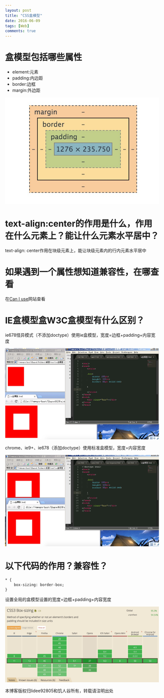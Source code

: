 ```yaml
---
layout: post
title: "CSS盒模型"
date: 2016-06-09
tags: [Web]
comments: true
---
```


# 盒模型包括哪些属性

* element:元素
* padding:内边距
* border:边框
* margin:外边距

![](/images/css-box.png)

# text-align:center的作用是什么，作用在什么元素上？能让什么元素水平居中？

text-align: center作用在块级元素上，能让块级元素内的行内元素水平居中

# 如果遇到一个属性想知道兼容性，在哪查看

在[Can I use](http://caniuse.com)网站查看

# IE盒模型盒W3C盒模型有什么区别？
ie678怪异模式（不添加doctype）使用ie盒模型，宽度=边框+padding+内容宽度

![](/images/ie-box.jpg)

chrome、ie9+、ie678（添加doctype）使用标准盒模型，宽度=内容宽度

![](/images/w3c-box.jpg)

# 以下代码的作用？兼容性？

	* {
		box-sizing: border-box;
	}
	
设置全局的盒模型设置的宽度=边框+padding+内容宽度

![](/images/box-sizing.png)


本博客版权归lidee92805和饥人谷所有，转载请注明出处





